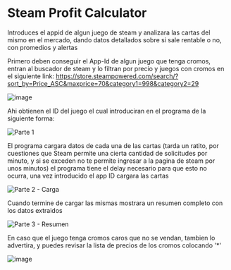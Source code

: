 # Steam Profit Calculator
Introduces el appid de algun juego de steam y analizara las cartas del mismo en el mercado, dando datos detallados sobre si sale rentable o no, con promedios y alertas

Primero deben conseguir el App-Id de algun juego que tenga cromos, entran al buscador de steam y lo filtran por precio y juegos con cromos en el siguiente link: https://store.steampowered.com/search/?sort_by=Price_ASC&maxprice=70&category1=998&category2=29

![image](https://user-images.githubusercontent.com/86386696/123180991-cad87900-d462-11eb-816c-c04637d95754.png)

Ahi obtienen el ID del juego el cual introduciran en el programa de la siguiente forma:

![Parte 1](https://user-images.githubusercontent.com/86386696/123181030-daf05880-d462-11eb-9a0c-0d1bea839786.png)

El programa cargara datos de cada una de las cartas (tarda un ratito, por cuestiones que Steam permite una cierta cantidad de solicitudes por minuto, y si se exceden no te permite ingresar a la pagina de steam por unos minutos) el programa tiene el delay necesario para que esto no ocurra, una vez introducido el app ID cargara las cartas

![Parte 2 - Carga](https://user-images.githubusercontent.com/86386696/123181085-f65b6380-d462-11eb-9898-8b6aac1bf023.png)

Cuando termine de cargar las mismas mostrara un resumen completo con los datos extraidos

![Parte 3 - Resumen](https://user-images.githubusercontent.com/86386696/123181160-1c810380-d463-11eb-8b9a-feb9184fbab2.png)

En caso que el juego tenga cromos caros que no se vendan, tambien lo advertira, y puedes revisar la lista de precios de los cromos colocando '*'

![image](https://user-images.githubusercontent.com/86386696/123181229-46d2c100-d463-11eb-8b88-f7b76e1ac88b.png)



